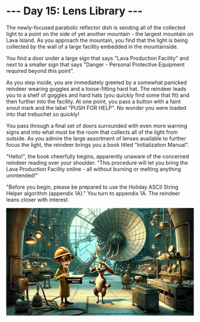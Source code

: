 # --- Day 15: Lens Library ---

The newly-focused parabolic reflector dish is sending all of the collected light to a point on the side of yet another
mountain - the largest mountain on Lava Island. As you approach the mountain, you find that the light is being collected
by the wall of a large facility embedded in the mountainside.

You find a door under a large sign that says "Lava Production Facility" and next to a smaller sign that says "Danger -
Personal Protective Equipment required beyond this point".

As you step inside, you are immediately greeted by a somewhat panicked reindeer wearing goggles and a loose-fitting hard
hat. The reindeer leads you to a shelf of goggles and hard hats (you quickly find some that fit) and then further into
the facility. At one point, you pass a button with a faint snout mark and the label "PUSH FOR HELP". No wonder you were
loaded into that trebuchet so quickly!

You pass through a final set of doors surrounded with even more warning signs and into what must be the room that
collects all of the light from outside. As you admire the large assortment of lenses available to further focus the
light, the reindeer brings you a book titled "Initialization Manual".

"Hello!", the book cheerfully begins, apparently unaware of the concerned reindeer reading over your shoulder. "This
procedure will let you bring the Lava Production Facility online - all without burning or melting anything unintended!"

"Before you begin, please be prepared to use the Holiday ASCII String Helper algorithm (appendix 1A)." You turn to
appendix 1A. The reindeer leans closer with interest.

![Scene](./scene.jpg)